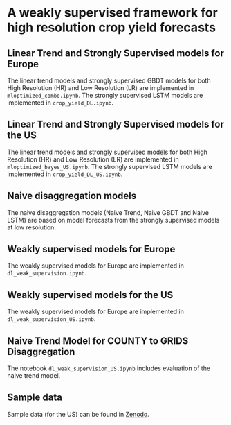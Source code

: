 # A weakly supervised framework for high resolution crop yield forecasts

## Linear Trend and Strongly Supervised models for Europe
The linear trend models and strongly supervised GBDT models for both High Resolution (HR) and Low Resolution (LR) are implemented in `mloptimized_combo.ipynb`. The strongly supervised LSTM models are implemented in `crop_yield_DL.ipynb`.

## Linear Trend and Strongly Supervised models for the US
The linear trend models and strongly supervised models for both High Resolution (HR) and Low Resolution (LR) are implemented in `mloptimized_bayes_US.ipynb`. The strongly supervised LSTM models are implemented in `crop_yield_DL_US.ipynb`.

## Naive disaggregation models
The naive disaggregation models (Naive Trend, Naive GBDT and Naive LSTM) are based on model forecasts from the strongly supervised models at low resolution.

## Weakly supervised models for Europe
The weakly supervised models for Europe are implemented in `dl_weak_supervision.ipynb`.

## Weakly supervised models for the US
The weakly supervised models for Europe are implemented in `dl_weak_supervision_US.ipynb`.

## Naive Trend Model for COUNTY to GRIDS Disaggregation
The notebook `dl_weak_supervision_US.ipynb` includes evaluation of the naive trend model.

## Sample data
Sample data (for the US) can be found in [Zenodo](https://doi.org/10.5281/zenodo.7751191).
